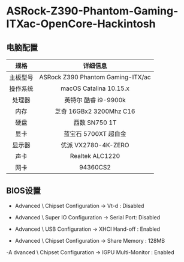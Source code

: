 # ASRock-Z390-Phantom-Gaming-ITXac-OpenCore-Hackintosh



## 电脑配置
|规格 | 详细信息|
|:-: | :-:|
|主板型号| ASRock Z390 Phantom Gaming-ITX/ac |
|操作系统|macOS Catalina 10.15.x |
|处理器|英特尔 酷睿 i9-9900k|
|内存|芝奇 16GBx2 3200Mhz C16|
|硬盘| 西数 SN750 1T |
|显卡|蓝宝石 5700XT 超白金|
|显示器|优派 VX2780-4K-ZERO|
|声卡| Realtek ALC1220|
|网卡| 94360CS2|


## BIOS设置

 - Advanced \ Chipset Configuration → Vt-d : Disabled

 - Advanced \ Super IO Configuration → Serial Port: Disabled

 - Advanced \ USB Configuration → XHCI Hand-off : Enabled

 - Advanced \ Chipset Configuration → Share Memory : 128MB

 -A dvanced \ Chipset Configuration → IGPU Multi-Monitor : Enabled




